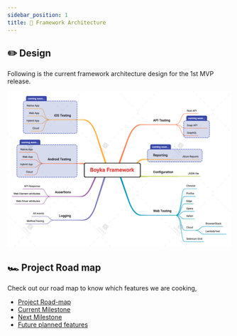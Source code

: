 ```yaml
---
sidebar_position: 1
title: 📐 Framework Architecture
---
```


## ✏️ Design

Following is the current framework architecture design for the 1st MVP release.

![Boyka Framework](/img/docs/framework-docs/Boyka-Framework.png)

## 🏎️ Project Road map

Check out our road map to know which features we are cooking,

- [Project Road-map](https://github.com/orgs/WasiqBhamla/projects/4/views/1)
- [Current Milestone](https://github.com/orgs/WasiqBhamla/projects/4/views/2)
- [Next Milestone](https://github.com/orgs/WasiqBhamla/projects/4/views/3)
- [Future planned features](https://github.com/orgs/WasiqBhamla/projects/4/views/4)
